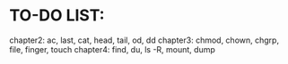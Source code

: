 # TO-DO LIST:

chapter2: ac, last, cat, head, tail, od, dd
chapter3: chmod, chown, chgrp, file, finger, touch
chapter4: find, du, ls -R, mount, dump
